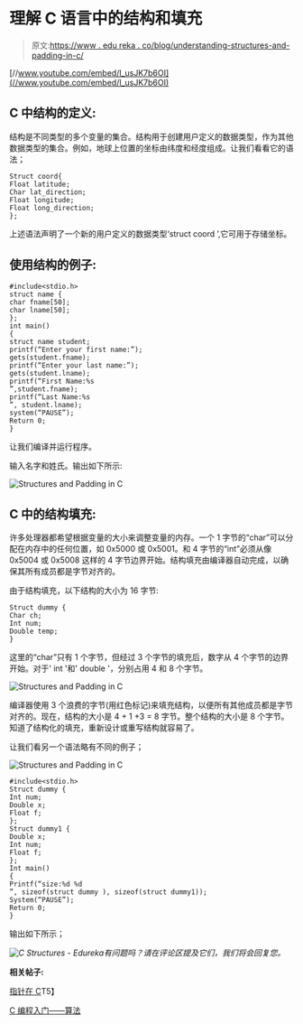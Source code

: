 # 理解 C 语言中的结构和填充

> 原文:[https://www . edu reka . co/blog/understanding-structures-and-padding-in-c/](https://www.edureka.co/blog/understanding-structures-and-padding-in-c/)

[//www.youtube.com/embed/l_usJK7b6OI](//www.youtube.com/embed/l_usJK7b6OI)

## **C 中结构的定义:**

结构是不同类型的多个变量的集合。结构用于创建用户定义的数据类型，作为其他数据类型的集合。例如，地球上位置的坐标由纬度和经度组成。让我们看看它的语法；

```
Struct coord{
Float latitude;
Char lat_direction;
Float longitude;
Float long_direction;
};
```

上述语法声明了一个新的用户定义的数据类型‘struct coord ’,它可用于存储坐标。

## **使用结构的例子:**

```
#include<stdio.h>
struct name {
char fname[50];
char lname[50];
};
int main()
{
struct name student;
printf(“Enter your first name:”);
gets(student.fname);
printf(“Enter your last name:”);
gets(student.lname);
printf(“First Name:%s
”,student.fname);
printf(“Last Name:%s
”, student.lname);
system(“PAUSE”);
Return 0;
}
```

让我们编译并运行程序。

输入名字和姓氏。输出如下所示:

![Structures and Padding in C ](../Images/f3f0b9a4a371dbdcc2288c2250ef3798.png "Structures and Padding in C ")

## **C 中的结构填充:**

许多处理器都希望根据变量的大小来调整变量的内存。一个 1 字节的“char”可以分配在内存中的任何位置，如 0x5000 或 0x5001。和 4 字节的“int”必须从像 0x5004 或 0x5008 这样的 4 字节边界开始。结构填充由编译器自动完成，以确保其所有成员都是字节对齐的。

由于结构填充，以下结构的大小为 16 字节:

```
Struct dummy {
Char ch;
Int num;
Double temp;
}
```

这里的“char”只有 1 个字节，但经过 3 个字节的填充后，数字从 4 个字节的边界开始。对于' int '和' double '，分别占用 4 和 8 个字节。

![Structures and Padding in C ](../Images/7696440bc6d532220e1fa09c628db2c3.png "Structures and Padding in C ")

编译器使用 3 个浪费的字节(用红色标记)来填充结构，以便所有其他成员都是字节对齐的。现在，结构的大小是 4 + 1 +3 = 8 字节。整个结构的大小是 8 个字节。知道了结构化的填充，重新设计或重写结构就容易了。

让我们看另一个语法略有不同的例子；

![Structures and Padding in C ](../Images/fe678f3ec66f94dca2baaed0014bb6fa.png "Structures and Padding in C ")

```
#include<stdio.h>
Struct dummy {
Int num;
Double x;
Float f;
};
Struct dummy1 {
Double x;
Int num;
Float f;
};
Int main()
{
Printf(“size:%d %d
”, sizeof(struct dummy ), sizeof(struct dummy1));
System(“PAUSE”);
Return 0;
}
```

输出如下所示；

*![C Structures - Edureka](../Images/fc24c665fdf2eee9c04da19b012266a2.png)有问题吗？请在评论区提及它们，我们将会回复您。*

**相关帖子:**

[指针在 C](https://www.edureka.co/blog/pointers-in-c/ "Pointers in C")T5】

[C 编程入门——算法](https://www.edureka.co/blog/introduction-to-c-programming-algorithms/ "Introduction to C Programming-Algorithms")